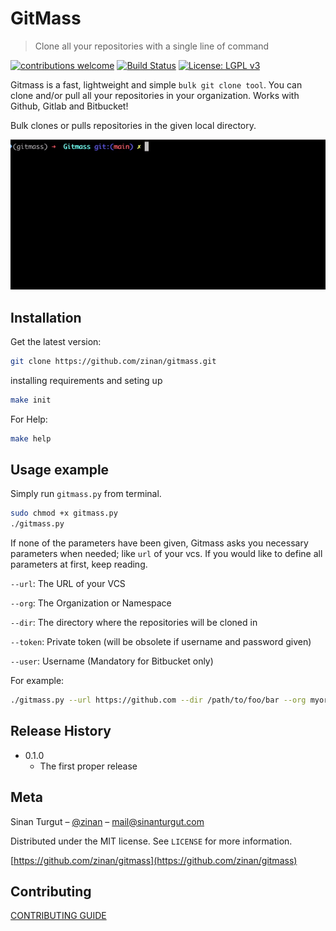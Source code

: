 # GitMass
> Clone all your repositories with a single line of command

[![contributions welcome](https://img.shields.io/badge/contributions-welcome-brightgreen.svg?style=flat)](./CONTRIBUTING.md)
[![Build Status](https://travis-ci.com/zinan/gitmass.svg)](https://travis-ci.com/zinan/gitmass)
[![License: LGPL v3](https://img.shields.io/badge/License-MIT-green)](https://opensource.org/licenses/MIT)

Gitmass is a fast, lightweight and simple `bulk git clone tool`. You can clone and/or pull all your repositories in your organization. Works with Github, Gitlab and Bitbucket!

Bulk clones or pulls repositories in the given local directory. 

![](docs/ss.gif)

## Installation

Get the latest version:

```sh
git clone https://github.com/zinan/gitmass.git
```

installing requirements and seting up

```sh
make init
```

For Help:

```sh
make help
```
## Usage example

Simply run `gitmass.py` from terminal.

```sh
sudo chmod +x gitmass.py
./gitmass.py
```

If none of the parameters have been given, Gitmass asks you necessary parameters when needed; like `url` of your vcs.
If you would like to define all parameters at first, keep reading.

`--url`: The URL of your VCS

`--org`: The Organization or Namespace

`--dir`: The directory where the repositories will be cloned in

`--token`: Private token (will be obsolete if username and password given)

`--user`: Username (Mandatory for Bitbucket only)

For example:

```sh
./gitmass.py --url https://github.com --dir /path/to/foo/bar --org myorganization --token 1010100101010010101001010010
```

## Release History

* 0.1.0
    * The first proper release

## Meta

Sinan Turgut – [@zinan](https://twitter.com/zinaney) – mail@sinanturgut.com

Distributed under the MIT license. See ``LICENSE`` for more information.

[https://github.com/zinan/gitmass](https://github.com/zinan/gitmass)

## Contributing

[CONTRIBUTING GUIDE](./docs/CONTRIBUTING.md)
